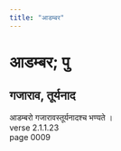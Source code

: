 ```yaml
---
title: "आडम्बर"
---
```


# आडम्बर; पु
## गजाराव, तूर्यनाद
आडम्बरो गजारावस्तूर्यनादश्च भण्यते ।<br />verse 2.1.1.23<br />page 0009

